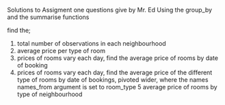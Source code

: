 Solutions to Assigment one questions give by Mr. Ed
Using the group_by and the summarise functions 

find the;

1. total number of observations in each neighbourhood
2. average price per type of room
3. prices of rooms vary each day, find the average price of rooms by date of booking
4. prices of rooms vary each day, find the average price of the different type of rooms by date of bookings, pivoted wider, where the names names_from argument is set to room_type 
5 average price of rooms by type of neighbourhood
